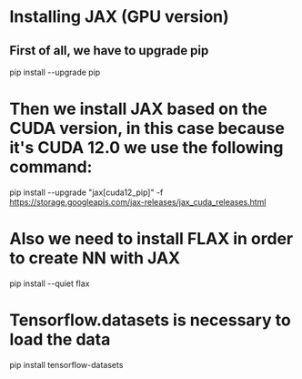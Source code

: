 # Installing JAX (GPU version)

## First of all, we have to upgrade pip
pip install --upgrade pip

# Then we install JAX based on the CUDA version, in this case because it's CUDA 12.0 we use the following command: 
pip install --upgrade "jax[cuda12_pip]" -f https://storage.googleapis.com/jax-releases/jax_cuda_releases.html

# Also we need to install FLAX in order to create NN with JAX
pip install --quiet flax

# Tensorflow.datasets is necessary to load the data
pip install tensorflow-datasets